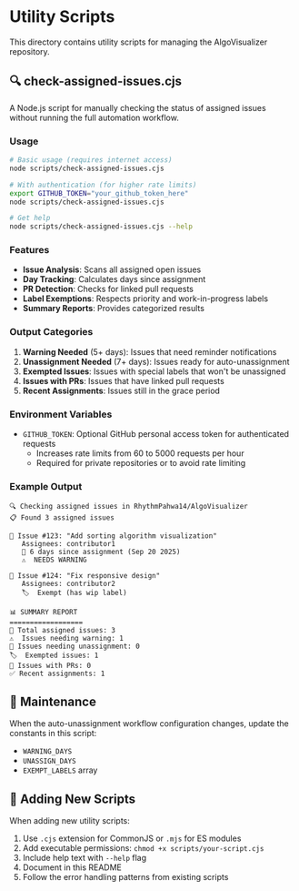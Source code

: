 # Utility Scripts

This directory contains utility scripts for managing the AlgoVisualizer repository.

## 🔍 check-assigned-issues.cjs

A Node.js script for manually checking the status of assigned issues without running the full automation workflow.

### Usage

```bash
# Basic usage (requires internet access)
node scripts/check-assigned-issues.cjs

# With authentication (for higher rate limits)
export GITHUB_TOKEN="your_github_token_here"
node scripts/check-assigned-issues.cjs

# Get help
node scripts/check-assigned-issues.cjs --help
```

### Features

- **Issue Analysis**: Scans all assigned open issues
- **Day Tracking**: Calculates days since assignment
- **PR Detection**: Checks for linked pull requests
- **Label Exemptions**: Respects priority and work-in-progress labels
- **Summary Reports**: Provides categorized results

### Output Categories

1. **Warning Needed** (5+ days): Issues that need reminder notifications
2. **Unassignment Needed** (7+ days): Issues ready for auto-unassignment  
3. **Exempted Issues**: Issues with special labels that won't be unassigned
4. **Issues with PRs**: Issues that have linked pull requests
5. **Recent Assignments**: Issues still in the grace period

### Environment Variables

- `GITHUB_TOKEN`: Optional GitHub personal access token for authenticated requests
  - Increases rate limits from 60 to 5000 requests per hour
  - Required for private repositories or to avoid rate limiting

### Example Output

```
🔍 Checking assigned issues in RhythmPahwa14/AlgoVisualizer
📋 Found 3 assigned issues

📝 Issue #123: "Add sorting algorithm visualization"
   Assignees: contributor1
   📅 6 days since assignment (Sep 20 2025)
   ⚠️  NEEDS WARNING

📝 Issue #124: "Fix responsive design"
   Assignees: contributor2  
   🏷️  Exempt (has wip label)

📊 SUMMARY REPORT
==================
📝 Total assigned issues: 3
⚠️  Issues needing warning: 1
🔄 Issues needing unassignment: 0
🏷️  Exempted issues: 1
🔗 Issues with PRs: 0
✅ Recent assignments: 1
```

## 🔧 Maintenance

When the auto-unassignment workflow configuration changes, update the constants in this script:
- `WARNING_DAYS`
- `UNASSIGN_DAYS` 
- `EXEMPT_LABELS` array

## 📝 Adding New Scripts

When adding new utility scripts:
1. Use `.cjs` extension for CommonJS or `.mjs` for ES modules
2. Add executable permissions: `chmod +x scripts/your-script.cjs`
3. Include help text with `--help` flag
4. Document in this README
5. Follow the error handling patterns from existing scripts